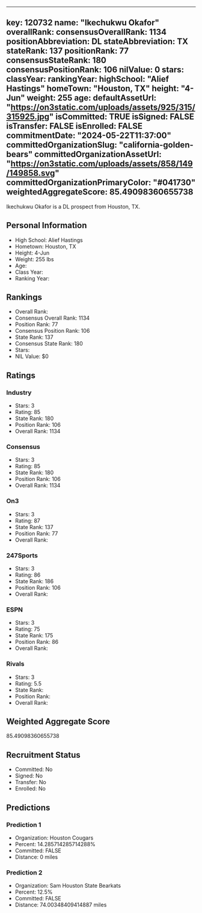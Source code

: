 ---
  key: 120732
  name: "Ikechukwu Okafor"
  overallRank: 
  consensusOverallRank: 1134
  positionAbbreviation: DL
  stateAbbreviation: TX
  stateRank: 137
  positionRank: 77
  consensusStateRank: 180
  consensusPositionRank: 106
  nilValue: 0
  stars: 
  classYear: 
  rankingYear: 
  highSchool: "Alief Hastings"
  homeTown: "Houston, TX"
  height: "4-Jun"
  weight: 255
  age: 
  defaultAssetUrl: "https://on3static.com/uploads/assets/925/315/315925.jpg"
  isCommitted: TRUE
  isSigned: FALSE
  isTransfer: FALSE
  isEnrolled: FALSE
  commitmentDate: "2024-05-22T11:37:00"
  committedOrganizationSlug: "california-golden-bears"
  committedOrganizationAssetUrl: "https://on3static.com/uploads/assets/858/149/149858.svg"
  committedOrganizationPrimaryColor: "#041730"
  weightedAggregateScore: 85.49098360655738
  ---
  
  Ikechukwu Okafor is a DL prospect from Houston, TX.
  
  ## Personal Information
  - High School: Alief Hastings
  - Hometown: Houston, TX
  - Height: 4-Jun
  - Weight: 255 lbs
  - Age: 
  - Class Year: 
  - Ranking Year: 
  
  ## Rankings
  - Overall Rank: 
  - Consensus Overall Rank: 1134
  - Position Rank: 77
  - Consensus Position Rank: 106
  - State Rank: 137
  - Consensus State Rank: 180
  - Stars: 
  - NIL Value: $0
  
  ## Ratings
  
  ### Industry
  - Stars: 3
  - Rating: 85
  - State Rank: 180
  - Position Rank: 106
  - Overall Rank: 1134
  
  ### Consensus
  - Stars: 3
  - Rating: 85
  - State Rank: 180
  - Position Rank: 106
  - Overall Rank: 1134
  
  ### On3
  - Stars: 3
  - Rating: 87
  - State Rank: 137
  - Position Rank: 77
  - Overall Rank: 
  
  ### 247Sports
  - Stars: 3
  - Rating: 86
  - State Rank: 186
  - Position Rank: 106
  - Overall Rank: 
  
  ### ESPN
  - Stars: 3
  - Rating: 75
  - State Rank: 175
  - Position Rank: 86
  - Overall Rank: 
  
  ### Rivals
  - Stars: 3
  - Rating: 5.5
  - State Rank: 
  - Position Rank: 
  - Overall Rank: 
  
  ## Weighted Aggregate Score
  85.49098360655738
  
  ## Recruitment Status
  - Committed: No
  - Signed: No
  - Transfer: No
  - Enrolled: No
  
  
  
  ## Predictions
  
  ### Prediction 1
  - Organization: Houston Cougars
  - Percent: 14.285714285714288%
  - Committed: FALSE
  - Distance: 0 miles
  
  ### Prediction 2
  - Organization: Sam Houston State Bearkats
  - Percent: 12.5%
  - Committed: FALSE
  - Distance: 74.00348409414887 miles
  